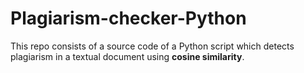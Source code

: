# Plagiarism-checker-Python

This repo consists of a source code of a Python script which detects plagiarism in a textual document using **cosine similarity**.

